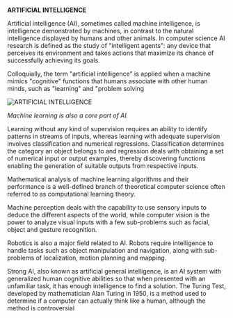 **ARTIFICIAL INTELLIGENCE**

Artificial intelligence (AI), sometimes called machine intelligence, is intelligence demonstrated by machines, in contrast to the natural intelligence displayed by humans and other animals.
In computer science AI research is defined as the study of "intelligent agents": any device that perceives its environment and takes actions that maximize its chance of successfully achieving its goals.


Colloquially, the term "artificial intelligence" is applied when a machine mimics "cognitive" functions that humans associate with other human minds, 
such as "learning" and "problem solving

![ARTIFICIAL INTELLIGENCE](https://cdn-images-1.medium.com/max/1200/1*rchGC6ySU1CEezcLEMJkzg.jpeg)

_Machine learning is also a core part of AI._

Learning without any kind of supervision requires an ability to identify patterns in streams of inputs, whereas learning with adequate supervision involves classification and numerical regressions.
Classification determines the category an object belongs to and regression deals with obtaining a set of numerical input or output examples, 
thereby discovering functions enabling the generation of suitable outputs from respective inputs.

Mathematical analysis of machine learning algorithms and their performance is a well-defined branch of theoretical computer science often referred to as computational learning theory.

Machine perception deals with the capability to use sensory inputs to deduce the different aspects of the world, while computer vision is the power to analyze visual inputs with a few sub-problems such as facial, object and gesture recognition.

Robotics is also a major field related to AI.
Robots require intelligence to handle tasks such as object manipulation and navigation, along with sub-problems of localization, motion planning and mapping.

Strong AI, also known as artificial general intelligence, is an AI system with generalized human cognitive abilities so that when presented with an unfamiliar task, it has enough intelligence to find a solution.
The Turing Test, developed by mathematician Alan Turing in 1950, is a method used to determine if a computer can actually think like a human, although the method is controversial

